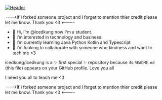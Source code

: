 [![Header](https://raw.githubusercontent.com/MartinHeinz/icedkung/icedkung/readme_header.png "Header")](https://some-url.dev/)

--->If i forked someone project and I forget to mention thier credit please let me know. Thank you <3 <----

- 👋 Hi, I’m @icedkung now I'm a student.
- 👀 I’m interested in technology and business
- 🌱 I’m currently learning Java Python Kotlin and Typescript
- 💞️ I’m looking to collaborate with someone who kindness and want to tech me <3


icedkung/icedkung is a ✨ first special ✨ repository because its `README.md` (this file) appears on your GitHub profile.
Love you all

I need you all to teach me <3

--->If i forked someone project and I forget to mention thier credit please let me know. Thank you <3 <----

